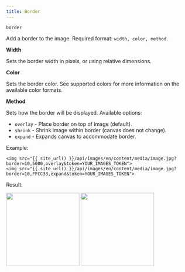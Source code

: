 ```yaml
---
title: Border
---
```


`border`

Add a border to the image. Required format: `width, color, method`.

**Width**

Sets the border width in pixels, or using relative dimensions.

**Color**

Sets the border color. See supported colors for more information on the available color formats.

**Method**

Sets how the border will be displayed. Available options:

* `overlay` - Place border on top of image (default).
* `shrink` - Shrink image within border (canvas does not change).
* `expand` - Expands canvas to accommodate border.

Example:

```twig
<img src="{{ site_url() }}/api/images/en/content/media/image.jpg?border=10,5000,overlay&token=YOUR_IMAGES_TOKEN">
<img src="{{ site_url() }}/api/images/en/content/media/image.jpg?border=10,FFCC33,expand&token=YOUR_IMAGES_TOKEN">
```

Result:

<img width="200" class="inline" src="[site_url]/api/images/en/content/media/image.jpg?q=70&w=200&dpr=2&border=10,5000,overlay&token=4864fb8e1ebe080e6e4ad5c4363083a6">
<img width="200" class="inline" src="[site_url]/api/images/en/content/media/image.jpg?q=70&w=200&dpr=2&border=10,FFCC33,expand&token=4864fb8e1ebe080e6e4ad5c4363083a6">
